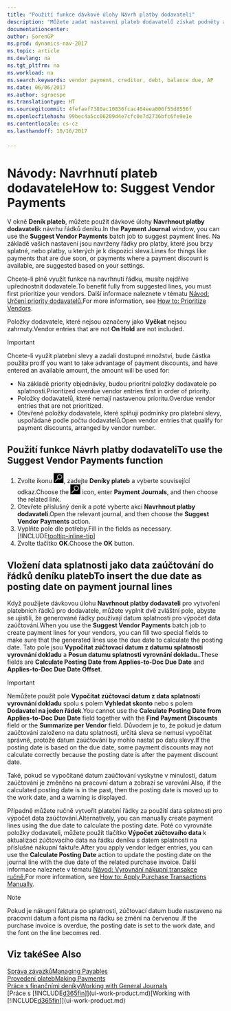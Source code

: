 ```yaml
---
title: "Použití funkce dávkové úlohy Návrh platby dodavateli"
description: "Můžete zadat nastavení plateb dodavatelů získat podněty a návrhy na platby, které jsou splatné dříve nebo pokud je k dispozici sleva"
documentationcenter: 
author: SorenGP
ms.prod: dynamics-nav-2017
ms.topic: article
ms.devlang: na
ms.tgt_pltfrm: na
ms.workload: na
ms.search.keywords: vendor payment, creditor, debt, balance due, AP
ms.date: 06/06/2017
ms.author: sgroespe
ms.translationtype: HT
ms.sourcegitcommit: 4fefaef7380ac10836fcac404eea006f55d8556f
ms.openlocfilehash: 99bec4a5cc06209d4e7cfc0e7d2736bfc6fe9e1e
ms.contentlocale: cs-cz
ms.lasthandoff: 10/16/2017

---
```

# <a name="how-to-suggest-vendor-payments"></a><span data-ttu-id="77294-103">Návody: Navrhnutí plateb dodavatele</span><span class="sxs-lookup"><span data-stu-id="77294-103">How to: Suggest Vendor Payments</span></span>
<span data-ttu-id="77294-104">V okně **Deník plateb**, můžete použít dávkové úlohy **Navrhnout platby dodavateli**k návrhu řádků deníku.</span><span class="sxs-lookup"><span data-stu-id="77294-104">In the **Payment Journal** window, you can use the **Suggest Vendor Payments** batch job to suggest payment lines.</span></span> <span data-ttu-id="77294-105">Na základě vašich nastavení jsou navrženy řádky pro platby, které jsou brzy splatné, nebo platby, u kterých je k dispozici sleva.</span><span class="sxs-lookup"><span data-stu-id="77294-105">Lines for things like payments that are due soon, or payments where a payment discount is available, are suggested based on your settings.</span></span>

<span data-ttu-id="77294-106">Chcete-li plně využít funkce na navrhnutí řádku, musíte nejdříve upřednostnit dodavatele.</span><span class="sxs-lookup"><span data-stu-id="77294-106">To benefit fully from suggested lines, you must first prioritize your vendors.</span></span> <span data-ttu-id="77294-107">Další informace naleznete v tématu [Návod: Určení priority dodavatelů.](purchasing-how-prioritize-vendors.md)</span><span class="sxs-lookup"><span data-stu-id="77294-107">For more information, see [How to: Prioritize Vendors](purchasing-how-prioritize-vendors.md).</span></span>  

<span data-ttu-id="77294-108">Položky dodavatele, které nejsou označeny jako **Vyčkat** nejsou zahrnuty.</span><span class="sxs-lookup"><span data-stu-id="77294-108">Vendor entries that are not **On Hold** are not included.</span></span>  

> [!IMPORTANT]  
>   <span data-ttu-id="77294-109">Chcete-li využít platební slevy a zadali dostupné množství, bude částka použita pro:</span><span class="sxs-lookup"><span data-stu-id="77294-109">If you want to take advantage of payment discounts, and have entered an available amount, the amount will be used for:</span></span>  

* <span data-ttu-id="77294-110">Na základě priority objednávky, budou prioritní položky dodavatele po splatnosti.</span><span class="sxs-lookup"><span data-stu-id="77294-110">Prioritized overdue vendor entries first in order of priority.</span></span>  
* <span data-ttu-id="77294-111">Položky dodavatelů, které nemají nastavenou prioritu.</span><span class="sxs-lookup"><span data-stu-id="77294-111">Overdue vendor entries that are not prioritized.</span></span>  
* <span data-ttu-id="77294-112">Otevřené položky dodavatele, které splňují podmínky pro platební slevy, uspořádané podle počtu dodavatelů.</span><span class="sxs-lookup"><span data-stu-id="77294-112">Open vendor entries that qualify for payment discounts, arranged by vendor number.</span></span>  

## <a name="to-use-the-suggest-vendor-payments-function"></a><span data-ttu-id="77294-113">Použití funkce Návrh platby dodavateli</span><span class="sxs-lookup"><span data-stu-id="77294-113">To use the Suggest Vendor Payments function</span></span>
1. <span data-ttu-id="77294-114">Zvolte ikonu ![Vyhledat stránku nebo sestavu](media/ui-search/search_small.png "Ikona Vyhledat stránku nebo sestavu"), zadejte **Deníky plateb** a vyberte související odkaz.</span><span class="sxs-lookup"><span data-stu-id="77294-114">Choose the ![Search for Page or Report](media/ui-search/search_small.png "Search for Page or Report icon") icon, enter **Payment Journals**, and then choose the related link.</span></span>  
2. <span data-ttu-id="77294-115">Otevřete příslušný deník a poté vyberte akci **Navrhnout platby dodavateli**.</span><span class="sxs-lookup"><span data-stu-id="77294-115">Open the relevant journal, and then choose the **Suggest Vendor Payments** action.</span></span>  
3. <span data-ttu-id="77294-116">Vyplňte pole dle potřeby.</span><span class="sxs-lookup"><span data-stu-id="77294-116">Fill in the fields as necessary.</span></span> [!INCLUDE[tooltip-inline-tip](includes/tooltip-inline-tip_md.md)]  
4. <span data-ttu-id="77294-117">Zvolte tlačítko **OK**.</span><span class="sxs-lookup"><span data-stu-id="77294-117">Choose the **OK** button.</span></span>  

## <a name="to-insert-the-due-date-as-posting-date-on-payment-journal-lines"></a><span data-ttu-id="77294-118">Vložení data splatnosti jako data zaúčtování do řádků deníku plateb</span><span class="sxs-lookup"><span data-stu-id="77294-118">To insert the due date as posting date on payment journal lines</span></span>
<span data-ttu-id="77294-119">Když použijete dávkovou úlohu **Navrhnout platby dodavateli** pro vytvoření platebních řádků pro dodavatele, můžete vyplnit dvě zvláštní pole, abyste se ujistili, že generované řádky používají datum splatnosti pro výpočet data zaúčtování.</span><span class="sxs-lookup"><span data-stu-id="77294-119">When you use the **Suggest Vendor Payments** batch job to create payment lines for your vendors, you can fill two special fields to make sure that the generated lines use the due date to calculate the posting date.</span></span> <span data-ttu-id="77294-120">Tato pole jsou **Vypočítat zúčtovací datum z datumu splatnosti vyrovnání dokladu** a **Posun datumu splatnosti vyrovnání dokladu.**.</span><span class="sxs-lookup"><span data-stu-id="77294-120">These fields are **Calculate Posting Date from Applies-to-Doc Due Date** and **Applies-to-Doc Due Date Offset**.</span></span>  

> [!IMPORTANT]  
>   <span data-ttu-id="77294-121">Nemůžete použít pole **Vypočítat zúčtovací datum z data splatnosti vyrovnání dokladu** spolu s polem **Vyhledat skonto** nebo s polem **Dodavatel na jeden řádek**.</span><span class="sxs-lookup"><span data-stu-id="77294-121">You cannot use the **Calculate Posting Date from Applies-to-Doc Due Date** field together with the **Find Payment Discounts** field or the **Summarize per Vendor** field.</span></span> <span data-ttu-id="77294-122">Důvodem je to, že pokud je datum zaúčtování založeno na datu splatnosti, určitá sleva se nemusí vypočítat správně, protože datum zaúčtování by mohlo nastat po datu slevy.</span><span class="sxs-lookup"><span data-stu-id="77294-122">If the posting date is based on the due date, some payment discounts may not calculate correctly because the posting date is after the payment discount date.</span></span>  

<span data-ttu-id="77294-123">Také, pokud se vypočítané datum zaúčtování vyskytne v minulosti, datum zaúčtování je změněno na pracovní datum a zobrazí se varování.</span><span class="sxs-lookup"><span data-stu-id="77294-123">Also, if the calculated posting date is in the past, then the posting date is moved up to the work date, and a warning is displayed.</span></span>  

<span data-ttu-id="77294-124">Případně můžete ručně vytvořit platební řádky za použití data splatnosti pro výpočet data zaúčtování.</span><span class="sxs-lookup"><span data-stu-id="77294-124">Alternatively, you can manually create payment lines using the due date to calculate the posting date.</span></span> <span data-ttu-id="77294-125">Poté co vyrovnáte položky dodavateli, můžete použít tlačítko **Výpočet zúčtovaího data** k aktualizaci zúčtovacího data na řádku deníku s datem splatnosti na příslušné nákupní faktuře.</span><span class="sxs-lookup"><span data-stu-id="77294-125">After you apply vendor ledger entries, you can use the **Calculate Posting Date** action to update the posting date on the journal line with the due date of the related purchase invoice.</span></span> <span data-ttu-id="77294-126">Další informace naleznete v tématu [Návod: Vyrovnání nákupní transakce ručně.](payables-how-apply-purchase-transactions-manually.md)</span><span class="sxs-lookup"><span data-stu-id="77294-126">For more information, see [How to: Apply Purchase Transactions Manually](payables-how-apply-purchase-transactions-manually.md).</span></span>  

> [!NOTE]  
>   <span data-ttu-id="77294-127">Pokud je nákupní faktura po splatnosti, zúčtovací datum bude nastaveno na pracovní datum a font písma na řádku se změní na červenou .</span><span class="sxs-lookup"><span data-stu-id="77294-127">If the purchase invoice is overdue, the posting date is set to the work date, and the font on the line becomes red.</span></span>  

## <a name="see-also"></a><span data-ttu-id="77294-128">Viz také</span><span class="sxs-lookup"><span data-stu-id="77294-128">See Also</span></span>
[<span data-ttu-id="77294-129">Správa závazků</span><span class="sxs-lookup"><span data-stu-id="77294-129">Managing Payables</span></span>](payables-manage-payables.md)  
[<span data-ttu-id="77294-130">Provedení plateb</span><span class="sxs-lookup"><span data-stu-id="77294-130">Making Payments</span></span>](payables-make-payments.md)  
[<span data-ttu-id="77294-131">Práce s finančními deníky</span><span class="sxs-lookup"><span data-stu-id="77294-131">Working with General Journals</span></span>](ui-work-general-journals.md)  
<span data-ttu-id="77294-132">[Práce s [!INCLUDE[d365fin](includes/d365fin_md.md)]](ui-work-product.md)</span><span class="sxs-lookup"><span data-stu-id="77294-132">[Working with [!INCLUDE[d365fin](includes/d365fin_md.md)]](ui-work-product.md)</span></span>  

